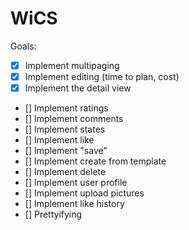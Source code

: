 WiCS
====

Goals: 
- [X] Implement multipaging
- [X] Implement editing (time to plan, cost)
- [X] Implement the detail view
- [] Implement ratings
- [] Implement comments
- [] Implement states
- [] Implement like
- [] Implement "save"
- [] Implement create from template
- [] Implement delete
- [] Implement user profile
- [] Implement upload pictures
- [] Implement like history
- [] Prettyifying
